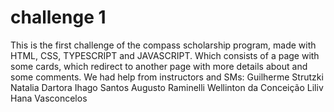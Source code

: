 # challenge 1
This is the first challenge of the compass scholarship program, made with HTML, CSS, TYPESCRIPT and JAVASCRIPT. 
Which consists of a page with some cards, which redirect to another page with more details about and some comments. 
We had help from instructors and SMs:
Guilherme Strutzki
Natalia Dartora
Ihago Santos
Augusto Raminelli
Wellinton da Conceição
Liliv Hana Vasconcelos
